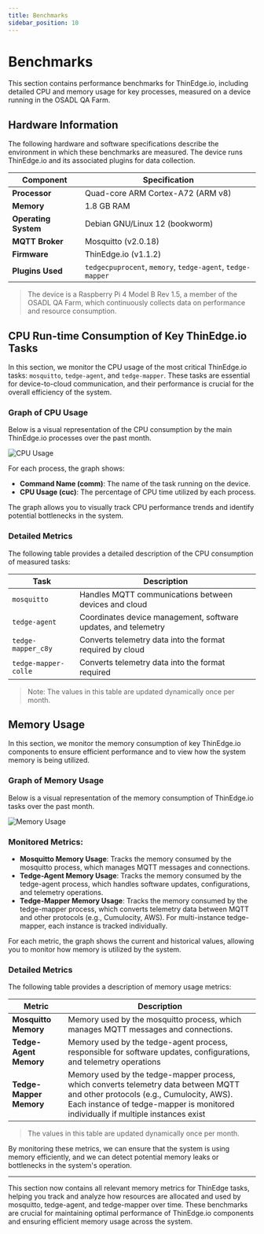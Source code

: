 ```yaml
---
title: Benchmarks
sidebar_position: 10
---
```


# Benchmarks

This section contains performance benchmarks for ThinEdge.io, including detailed CPU and memory usage for key processes, measured on a device running in the OSADL QA Farm.

## Hardware Information

The following hardware and software specifications describe the environment in which these benchmarks are measured. The device runs ThinEdge.io and its associated plugins for data collection.

| Component      | Specification                                                 |
|----------------|---------------------------------------------------------------|
| **Processor**  | Quad-core ARM Cortex-A72 (ARM v8)                             |
| **Memory**     | 1.8 GB RAM                                                    |
| **Operating System** | Debian GNU/Linux 12 (bookworm)                          |
| **MQTT Broker**| Mosquitto (v2.0.18)                                           |
| **Firmware**   | ThinEdge.io (v1.1.2)                                          |
| **Plugins Used** | `tedgecpuprocent`, `memory`, `tedge-agent`, `tedge-mapper`  |

> The device is a Raspberry Pi 4 Model B Rev 1.5, a member of the OSADL QA Farm, which continuously collects data on performance and resource consumption.

## CPU Run-time Consumption of Key ThinEdge.io Tasks

In this section, we monitor the CPU usage of the most critical ThinEdge.io tasks: `mosquitto`, `tedge-agent`, and `tedge-mapper`. These tasks are essential for device-to-cloud communication, and their performance is crucial for the overall efficiency of the system.

### Graph of CPU Usage

Below is a visual representation of the CPU consumption by the main ThinEdge.io processes over the past month.

![CPU Usage](./tedgecpuprocent-month.svg)

For each process, the graph shows:
- **Command Name (comm)**: The name of the task running on the device.
- **CPU Usage (cuc)**: The percentage of CPU time utilized by each process.


The graph allows you to visually track CPU performance trends and identify potential bottlenecks in the system.

### Detailed Metrics

The following table provides a detailed description of the CPU consumption of measured tasks:

| Task                 | Description                                                    |
|----------------------|----------------------------------------------------------------|
| `mosquitto`          | Handles MQTT communications between devices and cloud          |
| `tedge-agent`        | Coordinates device management, software updates, and telemetry |
| `tedge-mapper_c8y`   | Converts telemetry data into the format required by cloud      |
| `tedge-mapper-colle` | Converts telemetry data into the format required               |

> Note: The values in this table are updated dynamically once per month.


## Memory Usage

In this section, we monitor the memory consumption of key ThinEdge.io components to ensure efficient performance and to view how the system memory is being utilized.

### Graph of Memory Usage

Below is a visual representation of the memory consumption of ThinEdge.io tasks over the past month.

![Memory Usage](./tedgemem-month.svg)

### Monitored Metrics:
- **Mosquitto Memory Usage**: Tracks the memory consumed by the mosquitto process, which manages MQTT messages and connections.
- **Tedge-Agent Memory Usage**: Tracks the memory consumed by the tedge-agent process, which handles software updates, configurations, and telemetry operations.
- **Tedge-Mapper Memory Usage**: Tracks the memory consumed by the tedge-mapper process, which converts telemetry data between MQTT and other protocols (e.g., Cumulocity, AWS). For multi-instance tedge-mapper, each instance is tracked individually.

For each metric, the graph shows the current and historical values, allowing you to monitor how memory is utilized by the system.

### Detailed Metrics

The following table provides a description of memory usage metrics:

| Metric                   | Description                                                                 |
|--------------------------|-----------------------------------------------------------------------------|
| **Mosquitto Memory**     | Memory used by the mosquitto process, which manages MQTT messages and connections. |
| **Tedge-Agent Memory**   | Memory used by the tedge-agent process, responsible for software updates, configurations, and telemetry operations |
| **Tedge-Mapper Memory**  | Memory used by the tedge-mapper process, which converts telemetry data between MQTT and other protocols (e.g., Cumulocity, AWS). Each instance of tedge-mapper is monitored individually if multiple instances exist |


> The values in this table are updated dynamically once per month.

By monitoring these metrics, we can ensure that the system is using memory efficiently, and we can detect potential memory leaks or bottlenecks in the system's operation.

---

This section now contains all relevant memory metrics for ThinEdge tasks, helping you track and analyze how resources are allocated and used by mosquitto, tedge-agent, and tedge-mapper over time. These benchmarks are crucial for maintaining optimal performance of ThinEdge.io components and ensuring efficient memory usage across the system.
